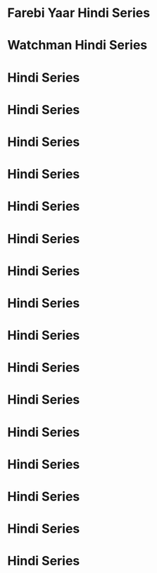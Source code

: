 # Farebi Yaar Hindi Series

# Watchman  Hindi Series
#     Hindi Series
#     Hindi Series
#     Hindi Series
#     Hindi Series
#     Hindi Series
#     Hindi Series
#     Hindi Series
#     Hindi Series
#     Hindi Series
#     Hindi Series
#     Hindi Series
#     Hindi Series
#     Hindi Series
#     Hindi Series
#     Hindi Series
#     Hindi Series
